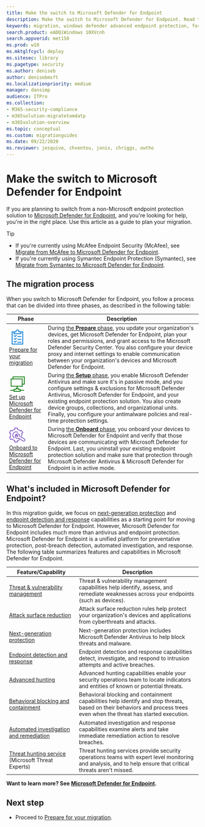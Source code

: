 ```yaml
---
title: Make the switch to Microsoft Defender for Endpoint
description: Make the switch to Microsoft Defender for Endpoint. Read this article for an overview.
keywords: migration, windows defender advanced endpoint protection, for Endpoint, edr
search.product: eADQiWindows 10XVcnh
search.appverid: met150
ms.prod: w10
ms.mktglfcycl: deploy
ms.sitesec: library
ms.pagetype: security
ms.author: deniseb
author: denisebmsft
ms.localizationpriority: medium
manager: dansimp
audience: ITPro
ms.collection: 
- M365-security-compliance
- m365solution-migratetomdatp
- m365solution-overview 
ms.topic: conceptual
ms.custom: migrationguides
ms.date: 09/22/2020
ms.reviewer: jesquive, chventou, jonix, chriggs, owtho
---
```


# Make the switch to Microsoft Defender for Endpoint

If you are planning to switch from a non-Microsoft endpoint protection solution to [Microsoft Defender for Endpoint](https://docs.microsoft.com/windows/security/threat-protection), and you're looking for help, you're in the right place. Use this article as a guide to plan your migration.  

> [!TIP]
> - If you're currently using McAfee Endpoint Security (McAfee), see [Migrate from McAfee to Microsoft Defender for Endpoint](mcafee-to-microsoft-defender-migration.md).
> - If you're currently using Symantec Endpoint Protection (Symantec), see [Migrate from Symantec to Microsoft Defender for Endpoint](symantec-to-microsoft-defender-atp-migration.md).

## The migration process

When you switch to Microsoft Defender for Endpoint, you follow a process that can be divided into three phases, as described in the following table:

|Phase |Description |
|--|--|
|[![Phase 1: Prepare](images/prepare.png)](switch-to-microsoft-defender-prepare.md)<br/>[Prepare for your migration](switch-to-microsoft-defender-prepare.md) |During [the **Prepare** phase](switch-to-microsoft-defender-prepare.md), you update your organization's devices, get Microsoft Defender for Endpoint, plan your roles and permissions, and grant access to the Microsoft Defender Security Center. You also configure your device proxy and internet settings to enable communication between your organization's devices and Microsoft Defender for Endpoint. |
|[![Phase 2: Set up](images/setup.png)](switch-to-microsoft-defender-setup.md)<br/>[Set up Microsoft Defender for Endpoint](switch-to-microsoft-defender-setup.md) |During [the **Setup** phase](switch-to-microsoft-defender-setup.md), you enable Microsoft Defender Antivirus and make sure it's in passive mode, and you configure settings & exclusions for Microsoft Defender Antivirus, Microsoft Defender for Endpoint, and your existing endpoint protection solution. You also create device groups, collections, and organizational units. Finally, you configure your antimalware policies and real-time protection settings.|
|[![Phase 3: Onboard](images/onboard.png)](switch-to-microsoft-defender-onboard.md)<br/>[Onboard to Microsoft Defender for Endpoint](switch-to-microsoft-defender-onboard.md) |During [the **Onboard** phase](switch-to-microsoft-defender-onboard.md), you onboard your devices to Microsoft Defender for Endpoint and verify that those devices are communicating with Microsoft Defender for Endpoint. Last, you uninstall your existing endpoint protection solution and make sure that protection through Microsoft Defender Antivirus & Microsoft Defender for Endpoint is in active mode. |

## What's included in Microsoft Defender for Endpoint?

In this migration guide, we focus on [next-generation protection](https://docs.microsoft.com/windows/security/threat-protection/microsoft-defender-antivirus/microsoft-defender-antivirus-in-windows-10) and [endpoint detection and response](https://docs.microsoft.com/windows/security/threat-protection/microsoft-defender-atp/overview-endpoint-detection-response) capabilities as a starting point for moving to Microsoft Defender for Endpoint. However, Microsoft Defender for Endpoint includes much more than antivirus and endpoint protection. Microsoft Defender for Endpoint is a unified platform for preventative protection, post-breach detection, automated investigation, and response. The following table summarizes features and capabilities in Microsoft Defender for Endpoint. 

| Feature/Capability | Description |
|---|---|
| [Threat & vulnerability management](https://docs.microsoft.com/windows/security/threat-protection/microsoft-defender-atp/next-gen-threat-and-vuln-mgt) | Threat & vulnerability management capabilities help identify, assess, and remediate weaknesses across your endpoints (such as devices). |
| [Attack surface reduction](https://docs.microsoft.com/windows/security/threat-protection/microsoft-defender-atp/overview-attack-surface-reduction) | Attack surface reduction rules help protect your organization's devices and applications from cyberthreats and attacks. |
| [Next-generation protection](https://docs.microsoft.com/windows/security/threat-protection/windows-defender-antivirus/windows-defender-antivirus-in-windows-10) | Next-generation protection includes Microsoft Defender Antivirus to help block threats and malware. |
| [Endpoint detection and response](https://docs.microsoft.com/windows/security/threat-protection/microsoft-defender-atp/overview-endpoint-detection-response) | Endpoint detection and response capabilities detect, investigate, and respond to intrusion attempts and active breaches.  |
| [Advanced hunting](advanced-hunting-overview.md) | Advanced hunting capabilities enable your security operations team to locate indicators and entities of known or potential threats. |
| [Behavioral blocking and containment](https://docs.microsoft.com/windows/security/threat-protection/microsoft-defender-atp/behavioral-blocking-containment) | Behavioral blocking and containment capabilities help identify and stop threats, based on their behaviors and process trees even when the threat has started execution. |
| [Automated investigation and remediation](https://docs.microsoft.com/windows/security/threat-protection/microsoft-defender-atp/automated-investigations) | Automated investigation and response capabilities examine alerts and take immediate remediation action to resolve breaches. |
| [Threat hunting service](https://docs.microsoft.com/windows/security/threat-protection/microsoft-defender-atp/microsoft-threat-experts) (Microsoft Threat Experts) | Threat hunting services provide security operations teams with expert level monitoring and analysis, and to help ensure that critical threats aren't missed. |

**Want to learn more? See [Microsoft Defender for Endpoint](https://docs.microsoft.com/windows/security/threat-protection).**

## Next step

- Proceed to [Prepare for your migration](switch-to-microsoft-defender-prepare.md).
